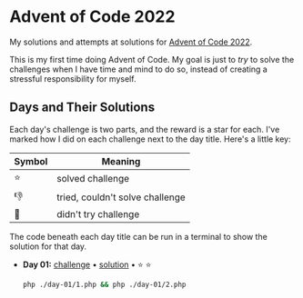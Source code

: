 # Advent of Code 2022

My solutions and attempts at solutions for
[Advent of Code 2022](https://adventofcode.com/2022/).

This is my first time doing Advent of Code. My goal is just to _try_ to solve
the challenges when I have time and mind to do so, instead of creating a
stressful responsibility for myself.

## Days and Their Solutions

Each day's challenge is two parts, and the reward is a star for each. I've
marked how I did on each challenge next to the day title. Here's a little key:

| Symbol | Meaning                         |
| ------ | ------------------------------- |
| ⭐️     | solved challenge                |
| 👎     | tried, couldn't solve challenge |
| 🚫     | didn't try challenge            |

The code beneath each day title can be run in a terminal to show the solution
for that day.

- **Day 01:** [challenge](https://adventofcode.com/2022/day/1) • [solution](./day-01/) • ⭐️ ⭐️

  ```sh
  php ./day-01/1.php && php ./day-01/2.php
  ```
